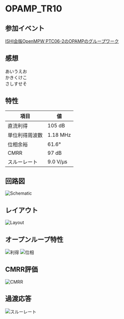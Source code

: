 # OPAMP_TR10
## 参加イベント
[ISHI会版OpenMPW PTC06-2のOPAMPのグループワーク](https://ishi-kai.org/openmpw/shuttle/ptc06/2025/06/14/shuttle_ISHI-Kai_OpenMPW-PTC06-2_OPAMP_Team.html)
　
## 感想
あいうえお  
かきくけこ  
さしすせそ
## 特性
| 項目 | 値 |
| --- | --- |
| 直流利得 | 105 dB |
| 単位利得周波数 | 1.18 MHz |
| 位相余裕 | 61.6° |
| CMRR | 97 dB |
| スルーレート | 9.0 V/μs |

## 回路図
![Schematic](images/schematic.jpeg)

## レイアウト
![Layout](images/layout.jpeg)


## オープンループ特性
![利得](images/gain.jpeg)
![位相](images/phase.jpeg)

## CMRR評価
![CMRR](images/cmrr.jpeg)

## 過渡応答
![スルーレート](images/tran.jpeg)
